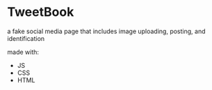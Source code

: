 # TweetBook
a fake social media page that includes image uploading, posting, and identification

made with:
- JS
- CSS
- HTML
